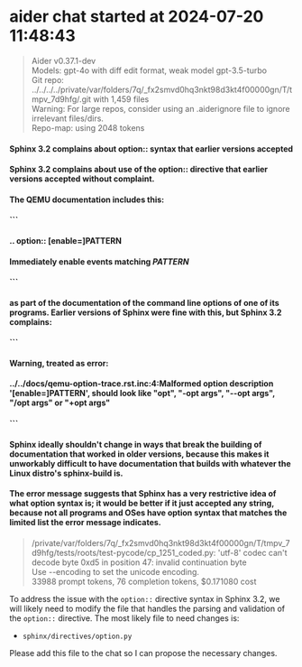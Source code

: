 
# aider chat started at 2024-07-20 11:48:43

> Aider v0.37.1-dev  
> Models: gpt-4o with diff edit format, weak model gpt-3.5-turbo  
> Git repo: ../../../../private/var/folders/7q/_fx2smvd0hq3nkt98d3kt4f00000gn/T/tmpv_7d9hfg/.git with 1,459 files  
> Warning: For large repos, consider using an .aiderignore file to ignore irrelevant files/dirs.  
> Repo-map: using 2048 tokens  

#### Sphinx 3.2 complains about option:: syntax that earlier versions accepted  
#### Sphinx 3.2 complains about use of the option:: directive that earlier versions accepted without complaint.  
####   
#### The QEMU documentation includes this:  
#### ```  
#### .. option:: [enable=]PATTERN  
####   
####    Immediately enable events matching *PATTERN*  
#### ```  
####   
#### as part of the documentation of the command line options of one of its programs. Earlier versions of Sphinx were fine with this, but Sphinx 3.2 complains:  
####   
#### ```  
#### Warning, treated as error:  
#### ../../docs/qemu-option-trace.rst.inc:4:Malformed option description '[enable=]PATTERN', should look like "opt", "-opt args", "--opt args", "/opt args" or "+opt args"  
#### ```  
####   
#### Sphinx ideally shouldn't change in ways that break the building of documentation that worked in older versions, because this makes it unworkably difficult to have documentation that builds with whatever the Linux distro's sphinx-build is.  
####   
#### The error message suggests that Sphinx has a very restrictive idea of what option syntax is; it would be better if it just accepted any string, because not all programs and OSes have option syntax that matches the limited list the error message indicates.  
####  
> /private/var/folders/7q/_fx2smvd0hq3nkt98d3kt4f00000gn/T/tmpv_7d9hfg/tests/roots/test-pycode/cp_1251_coded.py: 'utf-8' codec can't decode byte 0xd5 in position 47: invalid continuation byte  
> Use --encoding to set the unicode encoding.  
> 33988 prompt tokens, 76 completion tokens, $0.171080 cost  

To address the issue with the `option::` directive syntax in Sphinx 3.2, we will likely need to modify the file that handles the parsing and validation of the `option::` directive. The most likely file to need changes is:

- `sphinx/directives/option.py`

Please add this file to the chat so I can propose the necessary changes.

